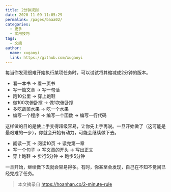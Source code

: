 ```yaml
---
title: 2分钟规则
date: 2020-11-09 11:05:29
permalink: /pages/baaa02/
categories:
  - 更多
  - 实用技巧
tags:
  - 文摘
author:
  name: xugaoyi
  link: https://github.com/xugaoyi
---
```


每当你发现很难开始执行某项任务时，可以试试将其缩减成2分钟的版本。

- 看一本书 → 看一页书
- 写一篇文章 → 写一句话
- 跑10公里 → 穿上跑鞋
- 做100次俯卧撑 → 做1次俯卧撑
- 多吃蔬菜水果 → 吃一个水果
- 编写一个程序 → 编写一个函数 → 编写一行代码

<!-- more -->

这样做的目的是使上手变得超级容易，让你先上手再说。一旦开始做了（这可能是最艰难的一步），你就会开始有动力，可能会继续做下去。

- 阅读一页 → 阅读10页 → 读完第一章
- 写一个句子 → 写文章的开头 → 写出正文
- 穿上跑鞋 → 步行5分钟 → 跑步5分钟

一旦开始，继续做下去就会容易得多。有时，你甚至会发现，自己在不知不觉间已经完成了任务。

> 本文摘录自 <https://hoanhan.co/2-minute-rule>
